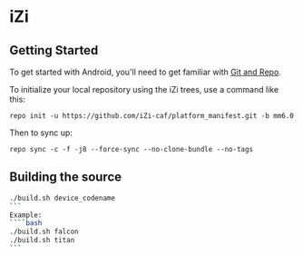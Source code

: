 iZi
===========

Getting Started
---------------

To get started with Android, you'll need to get
familiar with [Git and Repo](http://source.android.com/source/using-repo.html).

To initialize your local repository using the iZi trees, use a command like this:

    repo init -u https://github.com/iZi-caf/platform_manifest.git -b mm6.0

Then to sync up:

    repo sync -c -f -j8 --force-sync --no-clone-bundle --no-tags

Building the source
---------------

````bash
./build.sh device_codename
```
Example:
````bash
./build.sh falcon
./build.sh titan
```


